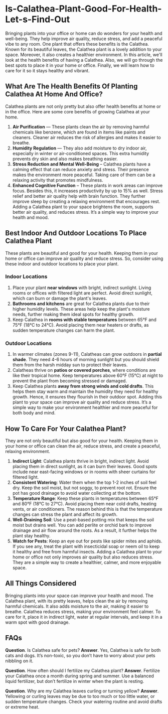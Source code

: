 # Is-Calathea-Plant-Good-For-Health-Let-s-Find-Out
Bringing plants into your office or home can do wonders for your health and well-being. They help improve air quality, reduce stress, and add a peaceful vibe to any room. One plant that offers these benefits is the Calathea. Known for its beautiful leaves, the Calathea plant is a lovely addition to your space. Moreover, it also creates a healthier environment. In this article, we'll look at the health benefits of having a Calathea. Also, we will go through the best spots to place it in your home or office. Finally, we will learn how to care for it so it stays healthy and vibrant.
## What Are The Health Benefits Of Planting Calathea At Home And Office?
Calathea plants are not only pretty but also offer health benefits at home or in the office. Here are some core benefits of growing Calathea at your home.
1.	**Air Purification** — These plants clean the air by removing harmful chemicals like benzene, which are found in items like paints and cleaners. Cleaner air reduces the risk of allergies and makes it easier to breathe.
2.	**Humidity Regulation** — They also add moisture to dry indoor air, especially in winter or air-conditioned spaces. This extra humidity prevents dry skin and also makes breathing easier.
3.	**Stress Reduction and Mental Well-Being** – Calathea plants have a calming effect that can reduce anxiety and stress. Their presence makes the environment more peaceful. Taking care of them can be a relaxing activity that promotes mindfulness.
4.	**Enhanced Cognitive Function** – These plants in work areas can improve focus. Besides this, it increases productivity by up to 15% as well. Stress relief and better air quality help with brain function. They further improve sleep by creating a relaxing environment that encourages rest.
Adding a Calathea plant to your space brightens the room, supports better air quality, and reduces stress. It’s a simple way to improve your health and mood.
## Best Indoor And Outdoor Locations To Place Calathea Plant
These plants are beautiful and good for your health. Keeping them in your home or office can improve air quality and reduce stress. So, consider using these indoor and outdoor locations to place your plant.
### Indoor Locations
1.	Place your plant **near windows** with bright, indirect sunlight. Living rooms or offices with filtered light are perfect. Avoid direct sunlight, which can burn or damage the plant's leaves.
2.	**Bathrooms and kitchens** are great for Calathea plants due to their higher humidity levels. These areas help keep the plant's moisture needs, further making them ideal spots for healthy growth.
3.	Keep Calathea in **rooms with stable temperatures** between 65°F and 75°F (18°C to 24°C). Avoid placing them near heaters or drafts, as sudden temperature changes can harm the plant.
### Outdoor Locations
1.	In warmer climates (zones 9-11), Calatheas can grow outdoors in **partial shade**. They need 4-6 hours of morning sunlight but you should shield them from the harsh midday sun to protect their leaves.
2.	Calatheas thrive on **patios or covered porches**, where conditions are like their tropical home. Keep temperatures above 60°F (15°C) at night to prevent the plant from becoming stressed or damaged.
3.	Keep Calathea plants **away from strong winds and cold drafts**. This helps them stay warm and maintain the humidity they need for healthy growth. Hence, it ensures they flourish in their outdoor spot.
Adding this plant to your space can improve air quality and reduce stress. It’s a simple way to make your environment healthier and more peaceful for both body and mind.
## How To Care For Your Calathea Plant?
They are not only beautiful but also good for your health. Keeping them in your home or office can clean the air, reduce stress, and create a peaceful, relaxing environment.
1.	**Indirect Light**: Calathea plants thrive in bright, indirect light. Avoid placing them in direct sunlight, as it can burn their leaves. Good spots include near east-facing windows or in rooms with sheer curtains for filtered light.
2.	**Consistent Watering**: Water them when the top 1-2 inches of soil feel dry. Keep the soil moist, but not soggy, to prevent root rot. Ensure the pot has good drainage to avoid water collecting at the bottom.
3.	**Temperature Range**: Keep these plants in temperatures between 65°F and 80°F (18°C to 27°C). Avoid placing them near cold drafts, heating vents, or air conditioners. The reason behind this is that the temperature changes can stress the plant and affect its growth.
4.	**Well-Draining Soil**: Use a peat-based potting mix that keeps the soil moist but drains well. You can add perlite or orchid bark to improve drainage and air flow around the roots. As a result, it further helps the plant stay healthy.
5.	**Watch for Pests**: Keep an eye out for pests like spider mites and aphids. If you see any, treat the plant with insecticidal soap or neem oil to keep it healthy and free from harmful insects.
Adding a Calathea plant to your home or office not only improves air quality but also reduces stress. They are a simple way to create a healthier, calmer, and more enjoyable space.
## All Things Considered
Bringing plants into your space can improve your health and mood. The Calathea plant, with its pretty leaves, helps clean the air by removing harmful chemicals. It also adds moisture to the air, making it easier to breathe. Calathea reduces stress, making your environment feel calmer. To care for it, place it in indirect light, water at regular intervals, and keep it in a warm spot with good drainage.
## FAQs
**Question**. Is Calathea safe for pets?
**Answer**. Yes, Calathea is safe for both cats and dogs. It’s non-toxic, so you don’t have to worry about your pets nibbling on it.
 
**Question**. How often should I fertilize my Calathea plant?
**Answer**. Fertilize your Calathea once a month during spring and summer. Use a balanced liquid fertilizer, but don’t fertilize in winter when the plant is resting.
 
**Question**. Why are my Calathea leaves curling or turning yellow?
**Answer**. Yellowing or curling leaves may be due to too much or too little water, or sudden temperature changes. Check your watering routine and avoid drafts or extreme heat.

